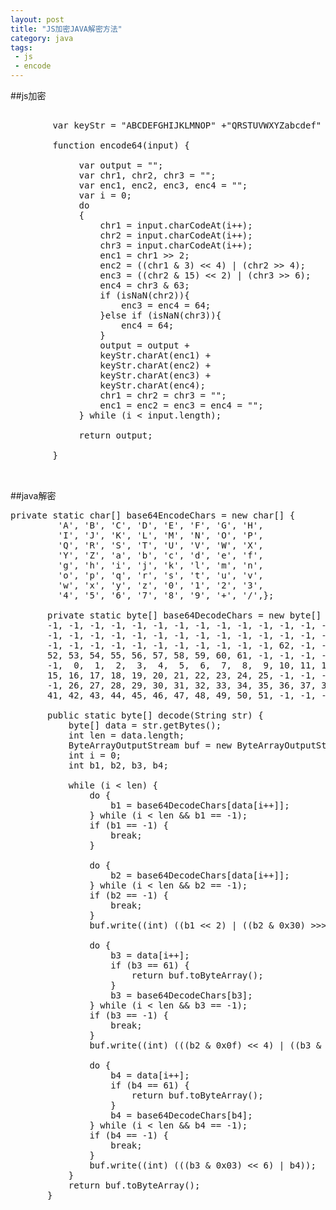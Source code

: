 ```yaml
---
layout: post
title: "JS加密JAVA解密方法"
category: java
tags: 
 - js 
 - encode
---
```

##js加密
<pre>

		var keyStr = "ABCDEFGHIJKLMNOP" +"QRSTUVWXYZabcdef" +"ghijklmnopqrstuv" +"wxyz0123456789+/" + "=";
		
		function encode64(input) {
		
			 var output = "";
			 var chr1, chr2, chr3 = "";
			 var enc1, enc2, enc3, enc4 = "";
			 var i = 0;
			 do
			 {
				 chr1 = input.charCodeAt(i++);
				 chr2 = input.charCodeAt(i++);
				 chr3 = input.charCodeAt(i++);
				 enc1 = chr1 >> 2;
				 enc2 = ((chr1 & 3) << 4) | (chr2 >> 4);
				 enc3 = ((chr2 & 15) << 2) | (chr3 >> 6);
				 enc4 = chr3 & 63;
				 if (isNaN(chr2)){
					 enc3 = enc4 = 64;
				 }else if (isNaN(chr3)){
					 enc4 = 64;
				 }
				 output = output +
				 keyStr.charAt(enc1) +
				 keyStr.charAt(enc2) +
				 keyStr.charAt(enc3) +
				 keyStr.charAt(enc4);
				 chr1 = chr2 = chr3 = "";
				 enc1 = enc2 = enc3 = enc4 = "";
			 } while (i < input.length);
			 
			 return output;
		   
		}	
	

</pre>

##java解密
<pre>
private static char[] base64EncodeChars = new char[] {    
		 'A', 'B', 'C', 'D', 'E', 'F', 'G', 'H',
		 'I', 'J', 'K', 'L', 'M', 'N', 'O', 'P',
		 'Q', 'R', 'S', 'T', 'U', 'V', 'W', 'X',
		 'Y', 'Z', 'a', 'b', 'c', 'd', 'e', 'f',
		 'g', 'h', 'i', 'j', 'k', 'l', 'm', 'n',
		 'o', 'p', 'q', 'r', 's', 't', 'u', 'v',
		 'w', 'x', 'y', 'z', '0', '1', '2', '3',
		 '4', '5', '6', '7', '8', '9', '+', '/',};    
	   
	   private static byte[] base64DecodeChars = new byte[] {    
	   -1, -1, -1, -1, -1, -1, -1, -1, -1, -1, -1, -1, -1, -1, -1, -1,    
	   -1, -1, -1, -1, -1, -1, -1, -1, -1, -1, -1, -1, -1, -1, -1, -1,    
	   -1, -1, -1, -1, -1, -1, -1, -1, -1, -1, -1, 62, -1, -1, -1, 63,    
	   52, 53, 54, 55, 56, 57, 58, 59, 60, 61, -1, -1, -1, -1, -1, -1,    
	   -1,  0,  1,  2,  3,  4,  5,  6,  7,  8,  9, 10, 11, 12, 13, 14,    
	   15, 16, 17, 18, 19, 20, 21, 22, 23, 24, 25, -1, -1, -1, -1, -1,    
	   -1, 26, 27, 28, 29, 30, 31, 32, 33, 34, 35, 36, 37, 38, 39, 40,    
	   41, 42, 43, 44, 45, 46, 47, 48, 49, 50, 51, -1, -1, -1, -1, -1 };    
    
	   public static byte[] decode(String str) {    
	       byte[] data = str.getBytes();    
	       int len = data.length;    
	       ByteArrayOutputStream buf = new ByteArrayOutputStream(len);
	       int i = 0;    
	       int b1, b2, b3, b4;    
	    
	       while (i < len) {     
	           do {    
	               b1 = base64DecodeChars[data[i++]];    
	           } while (i < len && b1 == -1);    
	           if (b1 == -1) {    
	               break;    
	           }    
	              
	           do {    
	               b2 = base64DecodeChars[data[i++]];    
	           } while (i < len && b2 == -1);    
	           if (b2 == -1) {    
	               break;    
	           }    
	           buf.write((int) ((b1 << 2) | ((b2 & 0x30) >>> 4)));    
	               
	           do {    
	               b3 = data[i++];    
	               if (b3 == 61) {    
	                   return buf.toByteArray();    
	               }    
	               b3 = base64DecodeChars[b3];    
	           } while (i < len && b3 == -1);    
	           if (b3 == -1) {    
	               break;    
	           }    
	           buf.write((int) (((b2 & 0x0f) << 4) | ((b3 & 0x3c) >>> 2)));    
	               
	           do {    
	               b4 = data[i++];    
	               if (b4 == 61) {    
	                   return buf.toByteArray();    
	               }    
	               b4 = base64DecodeChars[b4];    
	           } while (i < len && b4 == -1);    
	           if (b4 == -1) {    
	               break;    
	           }    
	           buf.write((int) (((b3 & 0x03) << 6) | b4));    
	       }    
	       return buf.toByteArray();    
	   }
</pre>

